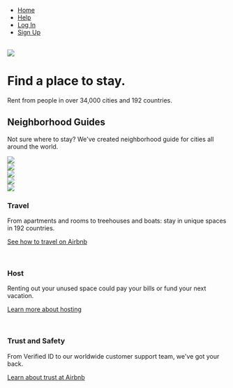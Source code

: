 <!DOCTYPE html>
<html lang="en">
<head>
    <meta charset="UTF-8">
    <meta http-equiv="X-UA-Compatible" content="IE=edge">
    <meta name="viewport" content="width=device-width, initial-scale=1.0">
    <link rel="icon" href="image/icon.jpg"/>
    <link rel="stylesheet" href="./p4.css">
    <link rel="stylesheet" href="./tablet.css">
    <link rel="stylesheet" href="./desktop.css">
    <link rel="stylesheet" href="./mobile.css">
    <title>Travel on Airbnb</title>
</head>
<body>
<!-- MENU -->
  <div class="menu">
    <ul>
        <li class="menu_left"><a href="p4.html">Home</a></li>
        <li class="menu_left"><a target="_blank" href="help.html">Help</a></li>
        <li class="menu_right"><a target="_blank" href="login.html">Log In</a></li>
        <li class="menu_right"><a target="_blank" href="signup.html">Sign Up</a></li>
    </ul>
  </div><br>
<!-- BANNER -->
<div class="col-12 col-s-11 col-x-11 box">
    <img ID="ban" src="image/banner.png">
</div>
<div class="head">
    <h1 class="col-10">Find a place to stay.</h1>
    <p class="col-9">Rent from people in over 34,000 cities and 192 countries.</p>
</div>
<!-- KET THUC BANNER -->
<div class="head">
    <h2>Neighborhood Guides</h2>
    <p>Not sure where to stay? We've created neighborhood guide for cities all around the world.</p>
</div>
<!-- PHOTO -->
<div class="photo">
    <div class="col-4 col-s-6 col-x-12 box">
        <a target="_blank" href="image/mexico.png">
		<img src="image/mexico.png" class="pic"></a><br>
		<a target="_blank" href="image/ny.png">
		<img src="image/ny.png" class="top pic"></a>
    </div>
    <div class="col-4 col-s-6 col-x-12 box">
        <a target="_blank" href="image/tokyo.png">
		<img src="image/tokyo.png" class="pic"></a><br>
		<a target="_blank" href="image/paris.png">
		<img src="image/paris.png" class="top pic"></a>
    </div>
    <div class="col-4 col-s-6 col-x-12 box">
        <a target="_blank" href="image/invite.png">
		<img src="image/invite.png" class="pic"></a>
    </div>
</div>
<!-- FOOTER -->
<div class="col-4 col-s-12 col-x-12 box">
    <h3>Travel</h3>
    <p>From apartments and rooms to treehouses and boats: stay in unique spaces in 192 countries. </p>
    <p><a target="blank" href="airbnb1.html">See how to travel on Airbnb</a></p><br>
</div>
<div class="col-4 col-s-12 col-x-12 box">
    <h3>Host</h3>
    <p>Renting out your unused space could pay your bills or fund your next vacation. </p>
    <p><a target="blank" href="hosting.html">Learn more about hosting</a></p><br>
</div>
<div class="col-4 col-s-12 col-x-12 box">
    <h3>Trust and Safety </h3>
    <p>From Verified ID to our worldwide customer support team, we've got your back.</p>
	<p><a target="blank" href="airbnb2.html">Learn about trust at Airbnb</a></p><br>
</div>
</body>
</html>
